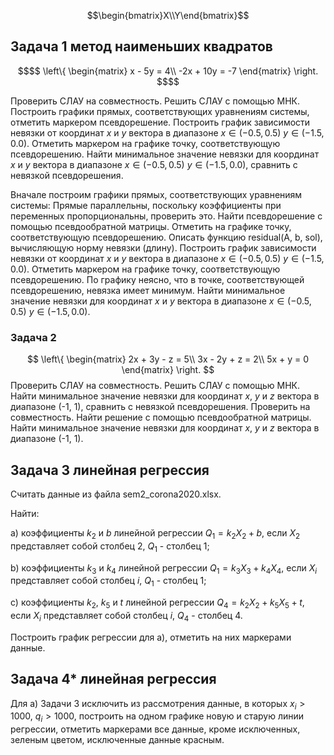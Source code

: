 ```math
\begin{bmatrix}X\\Y\end{bmatrix}
```

## Задача 1 метод наименьших квадратов
```math
$$
\left\{
\begin{matrix}
x - 5y = 4\\
-2x + 10y = -7
\end{matrix}
\right.
$$
```
Проверить СЛАУ на совместность.
Решить СЛАУ с помощью МНК.
Построить графики прямых, соответствующих уравнениям системы, отметить маркером псевдорешение.
Построить  график зависимости невязки от координат $x$ и $y$ вектора в диапазоне $x\in (-0.5, 0.5)$ $y\in (-1.5, 0.0)$.
Отметить маркером на графике точку, соответствующую псевдорешению.
Найти минимальное значение невязки для координат  $x$ и $y$ вектора в диапазоне $x\in (-0.5, 0.5)$ $y\in (-1.5, 0.0)$, сравнить с невязкой псевдорешения.

Вначале построим графики прямых, соответствующих уравнениям системы:
Прямые параллельны, поскольку коэффициенты при переменных пропорциональны, проверить это.
Найти псевдорешение с помощью псевдообратной матрицы.
Отметить на графике точку, соответствующую псевдорешению.
Описать функцию residual(A, b, sol), вычисляющую норму невязки (длину).
Построить график зависимости невязки от координат $x$ и $y$ вектора в диапазоне  $x\in (-0.5, 0.5)$ $y\in (-1.5, 0.0)$.
Отметить маркером на графике точку, соответствующую псевдорешению.
По графику неясно, что в точке, соответствующей псевдорешению, невязка имеет минимум.
Найти минимальное значение невязки для координат  $x$ и $y$ вектора в диапазоне $x\in (-0.5, 0.5)$ $y\in (-1.5, 0.0)$.

### Задача 2
$$
\left\{
\begin{matrix}
2x + 3y - z = 5\\
3x - 2y + z = 2\\
5x + y = 0
\end{matrix}
\right.
$$
Проверить СЛАУ на совместность.
Решить СЛАУ с помощью МНК.
Найти минимальное значение невязки для координат  $x$, $y$ и $z$ вектора в диапазоне (-1, 1), сравнить с невязкой псевдорешения.
Проверить на совместность.
Найти решение с помощью псевдообратной матрицы.
Найти минимальное значение невязки для координат  $x$, $y$ и $z$ вектора в диапазоне (-1, 1).

## Задача 3 линейная регрессия
Считать данные из файла sem2_corona2020.xlsx.

Найти:

a) коэффициенты $k_2$ и $b$ линейной регрессии $Q_1 = k_2X_2+b$, если $X_2$ представляет собой столбец 2, $Q_1$ - столбец 1;

b) коэффициенты $k_3$ и $k_4$ линейной регрессии $Q_1 = k_3X_3+k_4X_4$, если $X_i$ представляет собой столбец $i$, $Q_1$ - столбец 1;

c) коэффициенты $k_2$, $k_5$ и $t$ линейной регрессии $Q_4 = k_2X_2+k_5X_5 + t$, если $X_i$ представляет собой столбец $i$, $Q_4$ - столбец 4.

Построить график регрессии для a), отметить на них маркерами данные.

## Задача 4* линейная регрессия
Для а) Задачи 3 исключить из рассмотрения данные, в которых $x_i> 1000$, $q_i>1000$,
построить на одном графике новую и старую линии регрессии, отметить маркерами все данные, кроме исключенных, зеленым цветом, исключенные данные красным.
